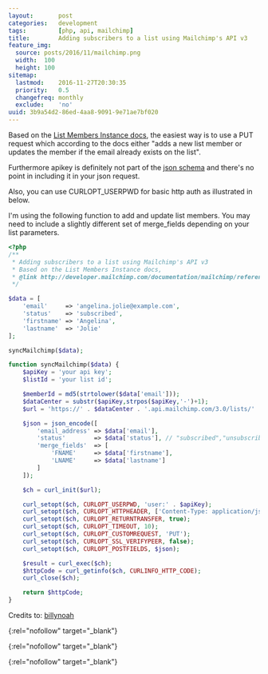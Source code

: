 ```yaml
---
layout:       post
categories:   development
tags:         [php, api, mailchimp]
title:        Adding subscribers to a list using Mailchimp's API v3
feature_img:
  source: posts/2016/11/mailchimp.png
  width:  100
  height: 100
sitemap:
  lastmod:    2016-11-27T20:30:35
  priority:   0.5
  changefreq: monthly
  exclude:    'no'
uuid: 3b9a54d2-86ed-4aa8-9091-9e71ae7bf020
---
```


Based on the [List Members Instance docs][0], the easiest way is to use a PUT request which according to the docs either "adds a new list member or updates the member if the email already exists on the list".

Furthermore apikey is definitely not part of the [json schema][1] and there's no point in including it in your json request.

Also, you can use CURLOPT_USERPWD for basic http auth as illustrated in below.

I'm using the following function to add and update list members. You may need to include a slightly different set of merge_fields depending on your list parameters.

```php
<?php
/**
 * Adding subscribers to a list using Mailchimp's API v3
 * Based on the List Members Instance docs,
 * @link http://developer.mailchimp.com/documentation/mailchimp/reference/lists/members/
 */

$data = [
    'email'     => 'angelina.jolie@example.com',
    'status'    => 'subscribed',
    'firstname' => 'Angelina',
    'lastname'  => 'Jolie'
];

syncMailchimp($data);

function syncMailchimp($data) {
    $apiKey = 'your api key';
    $listId = 'your list id';

    $memberId = md5(strtolower($data['email']));
    $dataCenter = substr($apiKey,strpos($apiKey,'-')+1);
    $url = 'https://' . $dataCenter . '.api.mailchimp.com/3.0/lists/' . $listId . '/members/' . $memberId;

    $json = json_encode([
        'email_address' => $data['email'],
        'status'        => $data['status'], // "subscribed","unsubscribed","cleaned","pending"
        'merge_fields'  => [
            'FNAME'     => $data['firstname'],
            'LNAME'     => $data['lastname']
        ]
    ]);

    $ch = curl_init($url);

    curl_setopt($ch, CURLOPT_USERPWD, 'user:' . $apiKey);
    curl_setopt($ch, CURLOPT_HTTPHEADER, ['Content-Type: application/json']);
    curl_setopt($ch, CURLOPT_RETURNTRANSFER, true);
    curl_setopt($ch, CURLOPT_TIMEOUT, 10);
    curl_setopt($ch, CURLOPT_CUSTOMREQUEST, 'PUT');
    curl_setopt($ch, CURLOPT_SSL_VERIFYPEER, false);
    curl_setopt($ch, CURLOPT_POSTFIELDS, $json);                                                                                                                 

    $result = curl_exec($ch);
    $httpCode = curl_getinfo($ch, CURLINFO_HTTP_CODE);
    curl_close($ch);

    return $httpCode;
}
```
Credits to: [billynoah][2]

[0]: http://kb.mailchimp.com/api/resources/lists/members/lists-members-instance
{:rel="nofollow" target="_blank"}

[1]: https://us9.api.mailchimp.com/schema/3.0/Lists/Members/Instance.json
{:rel="nofollow" target="_blank"}

[2]: http://stackoverflow.com/users/1767412/billynoah
{:rel="nofollow" target="_blank"}
